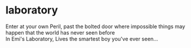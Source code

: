 # laboratory
Enter at your own Peril, past the bolted door where impossible things may happen that the world has never seen before  
In Emi's Laboratory, 
Lives the smartest boy you've ever seen...
